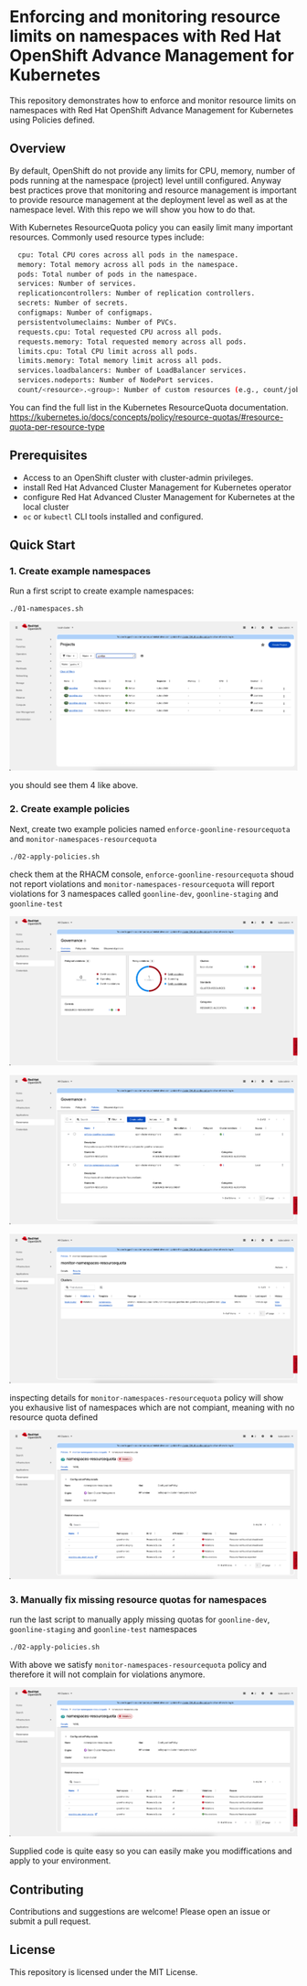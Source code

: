 # Enforcing and monitoring resource limits on namespaces with Red Hat OpenShift Advance Management for Kubernetes

This repository demonstrates how to enforce and monitor resource limits on namespaces with Red Hat OpenShift Advance Management for Kubernetes using Policies defined.

## Overview

By default, OpenShift do not provide any limits for CPU, memory, number of pods running at the namespace (project) level untill configured. Anyway best practices prove that monitoring and resource management is important to provide resource management at the deployment level as well as at the namespace level. With this repo we will show you how to do that.

With Kubernetes ResourceQuota policy you can easily limit many important resources.
Commonly used resource types include:

```sh
  cpu: Total CPU cores across all pods in the namespace.
  memory: Total memory across all pods in the namespace.
  pods: Total number of pods in the namespace.
  services: Number of services.
  replicationcontrollers: Number of replication controllers.
  secrets: Number of secrets.
  configmaps: Number of configmaps.
  persistentvolumeclaims: Number of PVCs.
  requests.cpu: Total requested CPU across all pods.
  requests.memory: Total requested memory across all pods.
  limits.cpu: Total CPU limit across all pods.
  limits.memory: Total memory limit across all pods.
  services.loadbalancers: Number of LoadBalancer services.
  services.nodeports: Number of NodePort services.
  count/<resource>.<group>: Number of custom resources (e.g., count/jobs.batch).
```

 You can find the full list in the Kubernetes ResourceQuota documentation.
 https://kubernetes.io/docs/concepts/policy/resource-quotas/#resource-quota-per-resource-type

## Prerequisites

- Access to an OpenShift cluster with cluster-admin privileges.
- install Red Hat Advanced Cluster Management for Kubernetes operator
- configure Red Hat Advanced Cluster Management for Kubernetes at the local cluster
- `oc` or `kubectl` CLI tools installed and configured.

## Quick Start

### 1. Create example namespaces

Run a first script to create example namespaces:

```sh
./01-namespaces.sh
```

![screenshot](images/1.png)

you should see them 4 like above.

### 2. Create example policies

Next, create two example policies named `enforce-goonline-resourcequota` and `monitor-namespaces-resourcequota`

```sh
./02-apply-policies.sh
```

check them at the RHACM console, `enforce-goonline-resourcequota` shoud not report violations and `monitor-namespaces-resourcequota` will report violations for 3 namespaces called `goonline-dev`, `goonline-staging` and `goonline-test`

![screenshot](images/3.png)

![screenshot](images/4.png)

![screenshot](images/5.png)

inspecting details for `monitor-namespaces-resourcequota` policy will show you exhausive list of namespaces which are not compiant, meaning with no resource quota defined

![screenshot](images/6.png)

### 3. Manually fix missing resource quotas for namespaces

run the last script to manually apply missing quotas for `goonline-dev`, `goonline-staging` and `goonline-test` namespaces

```sh
./02-apply-policies.sh
```
With above we satisfy `monitor-namespaces-resourcequota` policy and therefore it will not complain for violations anymore.

![screenshot](images/6.png)

Supplied code is quite easy so you can easily make you modiffications and apply to your environment.

## Contributing

Contributions and suggestions are welcome! Please open an issue or submit a pull request.

## License

This repository is licensed under the MIT License.


